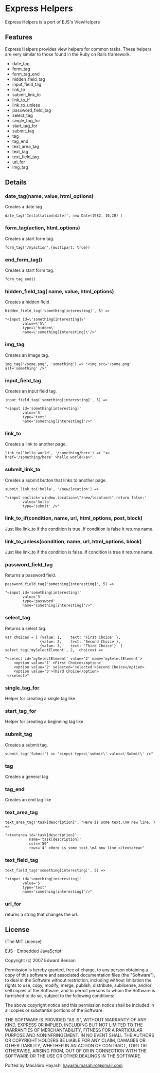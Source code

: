 # Express Helpers

Express Helpers is a port of EJS's ViewHelpers

## Features

Express Helpers provides view helpers for common tasks. These helpers are very similar to those found in the Ruby on Rails framework.

* date_tag
* form_tag
* form_tag_end
* hidden_field_tag
* input_field_tag
* link_to
* submit_link_to
* link_to_if
* link_to_unless
* password_field_tag
* select_tag
* single_tag_for
* start_tag_for
* submit_tag
* tag
* tag_end
* text_area_tag
* text_tag
* text_field_tag
* url_for
* img_tag

## Details


### date_tag(name, value, html_options)
Creates a date tag

    date_tag('Installation[date]', new Date(1982, 10,20) )


### form_tag(action, html_options)  
Creates a start form tag.

    form_tag('/myaction',{multipart: true}) 


### end_form_tag() 
Creates a start form tag.

    form_tag_end()


### hidden_field_tag( name,  value,  html_options)
Creates a hidden field.

	hidden_field_tag('something[interesting]', 5) => 

    "<input id=\'something[interesting]\' 
            value=\'5\' 
            type=\'hidden\' 
            name=\'something[interesting]\'/>"


### img_tag
Creates an image tag.

    img_tag('/some.png', 'something') => "<img src='/some.png' alt='something' />"


### input_field_tag
Creates an input field tag.

    input_field_tag('something[interesting]', 5) => 

    "<input id='something[interesting]' 
            value='5' 
            type='text' 
            name='something[interesting]'/>"



### link_to
Creates a link to another page.

    link_to('hello world', '/something/here') => "<a href='/something/here' >hello world</a>"



### submit_link_to
Creates a submit button that links to another page.

    submit_link_to('holla', '/new/location') => 

    "<input onclick='window.location=\"/new/location\";return false;' 
            value='holla' 
            type='submit' />"



### link_to_if(condition, name, url, html_options, post, block)
Just like link_to if the condition is true. If condition is false it returns name.

### link_to_unless(condition, name, url, html_options, block)
Just like link_to if the condition is false. If condition is true it returns name.

### password_field_tag
Returns a password field.

    password_field_tag('something[interesting]', 5) => 

    "<input id='something[interesting]' 
            value='5' 
            type='password' 
            name='something[interesting]'/>"



### select_tag
Returns a select tag.

    var choices = [ {value: 1,    text: 'First Choice' }, 
                    {value: 2,    text: 'Second Choice'},
                    {value: 3,    text: 'Third Choice'}  ]
    select_tag('mySelectElement', 2,  choices) => 
    
    "<select id='mySelectElement' value='2' name='mySelectElement'>
        <option value='1' >First Choice</option>
        <option value='2' selected='selected'>Second Choice</option>
        <option value='3'>Third Choice</option>
     </select>"



### single_tag_for

Helper for creating a single tag like <br/>

### start_tag_for

Helper for creating a beginning tag like <div>

### submit_tag
Creates a submit tag.

    submit_tag('Submit') => "<input type=\'submit\' value=\'Submit\' />"

### tag

Creates a general tag.

### tag_end

Creates an end tag like </div>

### text_area_tag

    text_area_tag('task[description]', 'Here is some text.\nA new line.') =>

    "<textarea id='task[description]' 
               name='task[description]' 
               cols='50' 
               rows='4' >Here is some text.\nA new line.</textarea>"



### text_field_tag

    text_field_tag('something[interesting]', 5) => 

    "<input id='something[interesting]' 
            value='5' 
            type='text' 
            name='something[interesting]'/>"



### url_for

returns a string that changes the url.


## License

(The MIT License)

EJS - Embedded JavaScript

Copyright (c) 2007 Edward Benson 

Permission is hereby granted, free of charge, to any person obtaining a copy
of this software and associated documentation files (the "Software"), to deal
in the Software without restriction, including without limitation the rights
to use, copy, modify, merge, publish, distribute, sublicense, and/or sell
copies of the Software, and to permit persons to whom the Software is
furnished to do so, subject to the following conditions:

The above copyright notice and this permission notice shall be included in
all copies or substantial portions of the Software.

THE SOFTWARE IS PROVIDED "AS IS", WITHOUT WARRANTY OF ANY KIND, EXPRESS OR
IMPLIED, INCLUDING BUT NOT LIMITED TO THE WARRANTIES OF MERCHANTABILITY,
FITNESS FOR A PARTICULAR PURPOSE AND NONINFRINGEMENT. IN NO EVENT SHALL THE
AUTHORS OR COPYRIGHT HOLDERS BE LIABLE FOR ANY CLAIM, DAMAGES OR OTHER
LIABILITY, WHETHER IN AN ACTION OF CONTRACT, TORT OR OTHERWISE, ARISING FROM,
OUT OF OR IN CONNECTION WITH THE SOFTWARE OR THE USE OR OTHER DEALINGS IN
THE SOFTWARE.


Ported by Masahiro Hayashi <hayashi.masahiro@gmail.com>

